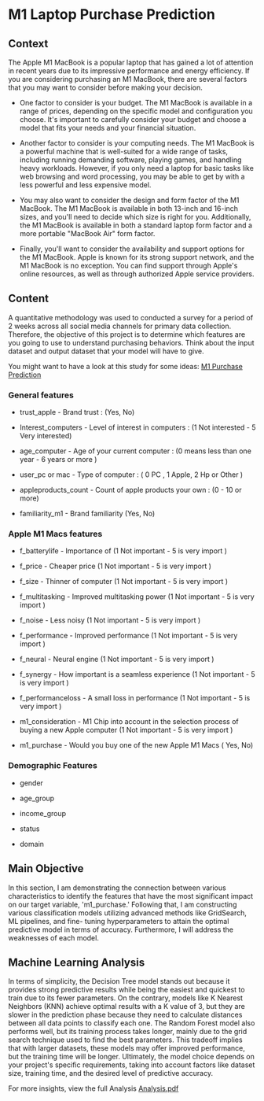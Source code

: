 <div class="sc-emEvRq gZqHzs sc-hGFITe jXToHY"><h1>M1 Laptop Purchase Prediction</h1>
<h2>Context</h2>
<p>The Apple M1 MacBook is a popular laptop that has gained a lot of attention in recent years due to its impressive performance and energy efficiency. If you are considering purchasing an M1 MacBook, there are several factors that you may want to consider before making your decision.</p>
<ul>
<li><p>One factor to consider is your budget. The M1 MacBook is available in a range of prices, depending on the specific model and configuration you choose. It's important to carefully consider your budget and choose a model that fits your needs and your financial situation.</p></li>
<li><p>Another factor to consider is your computing needs. The M1 MacBook is a powerful machine that is well-suited for a wide range of tasks, including running demanding software, playing games, and handling heavy workloads. However, if you only need a laptop for basic tasks like web browsing and word processing, you may be able to get by with a less powerful and less expensive model.</p></li>
<li><p>You may also want to consider the design and form factor of the M1 MacBook. The M1 MacBook is available in both 13-inch and 16-inch sizes, and you'll need to decide which size is right for you. Additionally, the M1 MacBook is available in both a standard laptop form factor and a more portable "MacBook Air" form factor.</p></li>
<li><p>Finally, you'll want to consider the availability and support options for the M1 MacBook. Apple is known for its strong support network, and the M1 MacBook is no exception. You can find support through Apple's online resources, as well as through authorized Apple service providers.</p></li>
</ul>
<h2>Content</h2>
<p>A quantitative methodology was used to conducted a survey for a period of 2 weeks across all social media channels for primary data collection. Therefore, the objective of this project is to determine which features are you going to use to understand purchasing behaviors. Think about the input dataset and output dataset that your model will have to give. </p>
<p>You might want to have a look at this study for some ideas: <a rel="noreferrer nofollow" target="_blank" href="https://www.kaggle.com/datasets/hunter0007/m1-data">M1 Purchase Prediction</a></p>
<h3>General features</h3>
<ul>
<li><p>trust_apple - Brand trust : (Yes, No)</p></li>
<li><p>Interest_computers - Level of interest in computers : (1 Not interested - 5 Very interested) </p></li>
<li><p>age_computer - Age of your current computer : (0 means less than one year -  6 years or more )</p></li>
<li><p>user_pc or mac - Type of computer : ( 0 PC , 1 Apple, 2 Hp or Other )</p></li>
<li><p>appleproducts_count - Count of apple products your own : (0 - 10 or more)</p></li>
<li><p>familiarity_m1 - Brand familiarity (Yes, No)</p></li>
</ul>
<h3>Apple M1 Macs features</h3>
<ul>
<li><p>f_batterylife - Importance of  (1 Not important - 5 is very import )</p></li>
<li><p>f_price - Cheaper price  (1 Not important - 5 is very import )</p></li>
<li><p>f_size - Thinner of computer (1 Not important - 5 is very import )</p></li>
<li><p>f_multitasking - Improved multitasking power (1 Not important - 5 is very import )</p></li>
<li><p>f_noise  - Less noisy (1 Not important - 5 is very import )</p></li>
<li><p>f_performance - Improved performance (1 Not important - 5 is very import )</p></li>
<li><p>f_neural - Neural engine  (1 Not important - 5 is very import )</p></li>
<li><p>f_synergy - How important is a seamless experience (1 Not important - 5 is very import )</p></li>
<li><p>f_performanceloss     - A small loss in performance (1 Not important - 5 is very import )</p></li>
<li><p>m1_consideration - M1 Chip into account in the selection process of buying a new Apple computer (1 Not important - 5 is very import )</p></li>
<li><p>m1_purchase - Would you buy one of the new Apple M1 Macs ( Yes,  No)</p></li>
</ul>
<h3>Demographic Features</h3>
<ul>
<li><p>gender </p></li>
<li><p>age_group </p></li>
<li><p>income_group</p></li>
<li><p>status</p></li>
<li><p>domain </p></li>
</ul></div>
<h2>Main Objective</h2>
<p>In this section, I am demonstrating the connection between various characteristics to identify the features that have the most significant impact on our target variable, 'm1_purchase.' Following that, I am constructing various classification models utilizing advanced methods like GridSearch, ML pipelines, and fine- tuning hyperparameters to attain the optimal predictive model in terms of accuracy. Furthermore, I will address the weaknesses of each model.</p>
<h2>Machine Learning Analysis</h2>
<p>In terms of simplicity, the Decision Tree model stands out because it provides strong predictive results while being the easiest and quickest to train due to its fewer parameters. On the contrary, models like K Nearest Neighbors (KNN) achieve optimal results with a K value of 3, but they are slower in the prediction phase because they need to calculate distances between all data points to classify each one. The Random Forest model also performs well, but its training process takes longer, mainly due to the grid search technique used to find the best parameters. This tradeoff implies that with larger datasets, these models may offer improved performance, but the training time will be longer. Ultimately, the model choice depends on your project's specific requirements, taking into account factors like dataset size, training time, and the desired level of predictive accuracy.</p>

<p>For more insights, view the full Analysis <a href='https://github.com/Izuchukwu234/M1-Laptop-Purchase-Prediction/blob/main/Analysis.pdf'>Analysis.pdf</a></p>
